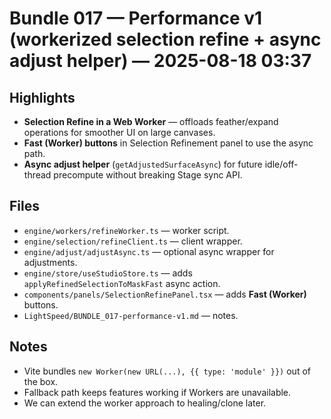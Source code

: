 # Bundle 017 — Performance v1 (workerized selection refine + async adjust helper) — 2025-08-18 03:37

## Highlights
- **Selection Refine in a Web Worker** — offloads feather/expand operations for smoother UI on large canvases.
- **Fast (Worker) buttons** in Selection Refinement panel to use the async path.
- **Async adjust helper** (`getAdjustedSurfaceAsync`) for future idle/off-thread precompute without breaking Stage sync API.

## Files
- `engine/workers/refineWorker.ts` — worker script.
- `engine/selection/refineClient.ts` — client wrapper.
- `engine/adjust/adjustAsync.ts` — optional async wrapper for adjustments.
- `engine/store/useStudioStore.ts` — adds `applyRefinedSelectionToMaskFast` async action.
- `components/panels/SelectionRefinePanel.tsx` — adds **Fast (Worker)** buttons.
- `LightSpeed/BUNDLE_017-performance-v1.md` — notes.

## Notes
- Vite bundles `new Worker(new URL(...), {{ type: 'module' }})` out of the box.
- Fallback path keeps features working if Workers are unavailable.
- We can extend the worker approach to healing/clone later.

